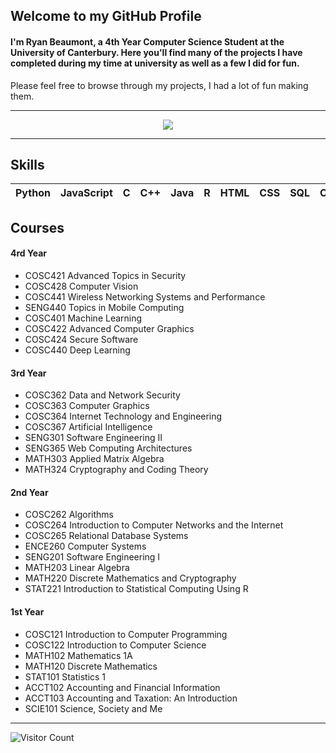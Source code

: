 ## Welcome to my GitHub Profile
#### I'm Ryan Beaumont, a 4th Year Computer Science Student at the University of Canterbury. Here you'll find many of the projects I have completed during my time at university as well as a few I did for fun.

Please feel free to browse through my projects, I had a lot of fun making them.
___

<p align="center">
  <a href="https://github.com/anuraghazra/github-readme-stats">
    <image  src="https://github-readme-stats.vercel.app/api?username=rybeau&show_icons=true&theme=tokyonight&hide=stars,contribs"/>
  </a>
</p>

___
## Skills
|Python|JavaScript|C|C++|Java|R|HTML|CSS|SQL|OpenGL|Vuejs|Angular|Nodejs|Kotlin|
|:---:|:--:|:---:|:---:|:---:|:---:|:---:|:---:|:---:|:---:|:---:|:---:|:---:|:---:|

## Courses

#### 4rd Year
* COSC421 Advanced Topics in Security
* COSC428 Computer Vision
* COSC441 Wireless Networking Systems and Performance
* SENG440 Topics in Mobile Computing
* COSC401 Machine Learning
* COSC422 Advanced Computer Graphics
* COSC424 Secure Software
* COSC440 Deep Learning

#### 3rd Year
* COSC362 Data and Network Security
* COSC363 Computer Graphics
* COSC364 Internet Technology and Engineering
* COSC367 Artificial Intelligence
* SENG301 Software Engineering II
* SENG365 Web Computing Architectures
* MATH303 Applied Matrix Algebra
* MATH324 Cryptography and Coding Theory

#### 2nd Year
* COSC262 Algorithms
* COSC264 Introduction to Computer Networks and the Internet
* COSC265 Relational Database Systems
* ENCE260 Computer Systems
* SENG201 Software Engineering I
* MATH203 Linear Algebra
* MATH220 Discrete Mathematics and Cryptography
* STAT221 Introduction to Statistical Computing Using R

#### 1st Year
* COSC121 Introduction to Computer Programming
* COSC122 Introduction to Computer Science
* MATH102 Mathematics 1A
* MATH120 Discrete Mathematics
* STAT101 Statistics 1
* ACCT102 Accounting and Financial Information
* ACCT103 Accounting and Taxation: An Introduction
* SCIE101 Science, Society and Me
___
![Visitor Count](https://profile-counter.glitch.me/rybeau/count.svg)
